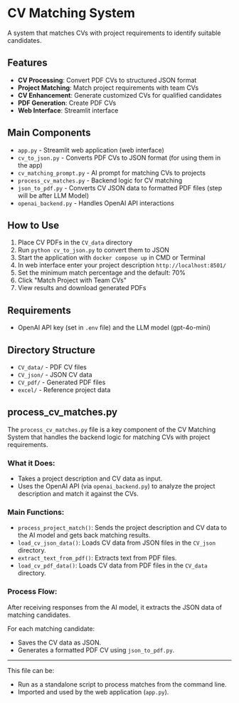 # CV Matching System

A system that matches CVs with project requirements to identify suitable candidates.

## Features

- **CV Processing**: Convert PDF CVs to structured JSON format
- **Project Matching**: Match project requirements with team CVs
- **CV Enhancement**: Generate customized CVs for qualified candidates
- **PDF Generation**: Create PDF CVs
- **Web Interface**:  Streamlit interface

## Main Components

- `app.py` - Streamlit web application (web interface)
- `cv_to_json.py` - Converts PDF CVs to JSON format (for using them in the app)
- `cv_matching_prompt.py` - AI prompt for matching CVs to projects 
- `process_cv_matches.py` - Backend logic for CV matching
- `json_to_pdf.py` - Converts CV JSON data to formatted PDF files (step will be after LLM Model)
- `openai_backend.py` - Handles OpenAI API interactions

## How to Use

1. Place CV PDFs in the `CV_data` directory
2. Run `python cv_to_json.py` to convert them to JSON
3. Start the application with `docker compose up` in CMD or Terminal 
4. In web interface enter your project description `http://localhost:8501/`
5. Set the minimum match percentage and the default: 70% 
6. Click "Match Project with Team CVs"
7. View results and download generated PDFs

## Requirements

- OpenAI API key (set in `.env` file) and the LLM model (gpt-4o-mini)

## Directory Structure

- `CV_data/` - PDF CV files
- `CV_json/` - JSON CV data
- `CV_pdf/` - Generated PDF files
- `excel/` - Reference project data



## process_cv_matches.py

The `process_cv_matches.py` file is a key component of the CV Matching System that handles the backend logic for matching CVs with project requirements.

### What it Does:
- Takes a project description and CV data as input.
- Uses the OpenAI API (via `openai_backend.py`) to analyze the project description and match it against the CVs.

### Main Functions:
- `process_project_match()`: Sends the project description and CV data to the AI model and gets back matching results.
- `load_cv_json_data()`: Loads CV data from JSON files in the `CV_json` directory.
- `extract_text_from_pdf()`: Extracts text from PDF files.
- `load_cv_pdf_data()`: Loads CV data from PDF files in the `CV_data` directory.

### Process Flow:
After receiving responses from the AI model, it extracts the JSON data of matching candidates.

For each matching candidate:
- Saves the CV data as JSON.
- Generates a formatted PDF CV using `json_to_pdf.py`.

---

This file can be:
- Run as a standalone script to process matches from the command line.
- Imported and used by the web application (`app.py`).
